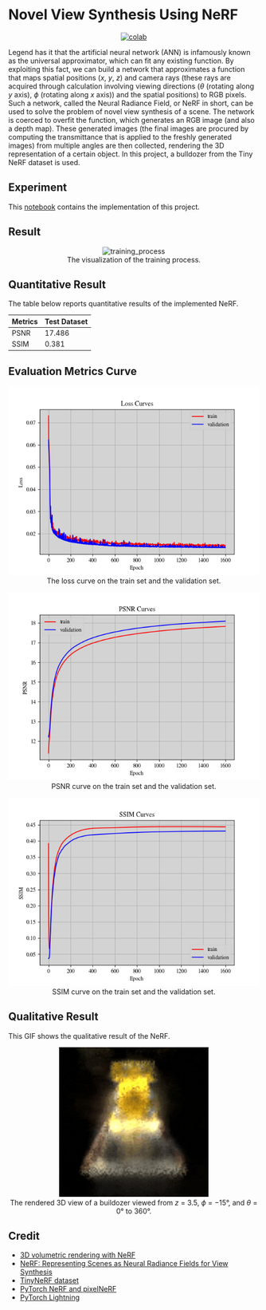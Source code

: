 # Novel View Synthesis Using NeRF


 <div align="center">
    <a href="https://colab.research.google.com/github/reshalfahsi/novel-view-synthesis/blob/master/Novel_View_Synthesis_Using_NeRF.ipynb"><img src="https://colab.research.google.com/assets/colab-badge.svg" alt="colab"></a>
    <br />
 </div>


Legend has it that the artificial neural network (ANN) is infamously known as the universal approximator, which can fit any existing function. By exploiting this fact, we can build a network that approximates a function that maps spatial positions (_x_, _y_, _z_) and camera rays (these rays are acquired through calculation involving viewing directions (_θ_ (rotating along _y_ axis), _ϕ_ (rotating along _x_ axis)) and the spatial positions) to RGB pixels. Such a network, called the Neural Radiance Field, or NeRF in short, can be used to solve the problem of novel view synthesis of a scene. The network is coerced to overfit the function, which generates an RGB image (and also a depth map). These generated images (the final images are procured by computing the transmittance that is applied to the freshly generated images) from multiple angles are then collected, rendering the 3D representation of a certain object. In this project, a bulldozer from the Tiny NeRF dataset is used.


## Experiment


This [notebook](https://github.com/reshalfahsi/novel-view-synthesis/blob/master/Novel_View_Synthesis_Using_NeRF.ipynb) contains the implementation of this project.


## Result


<p align="center"> <img src="https://github.com/reshalfahsi/novel-view-synthesis/blob/master/assets/training_process.gif" alt="training_process" > <br /> The visualization of the training process. </p>



## Quantitative Result

The table below reports quantitative results of the implemented NeRF.

Metrics | Test Dataset |
------------ | ------------- |
PSNR | 17.486 |
SSIM | 0.381 |


## Evaluation Metrics Curve


<p align="center"> <img src="https://github.com/reshalfahsi/novel-view-synthesis/blob/master/assets/loss_curve.png" alt="loss_curve" > <br /> The loss curve on the train set and the validation set. </p>

<p align="center"> <img src="https://github.com/reshalfahsi/novel-view-synthesis/blob/master/assets/psnr_curve.png" alt="psnr_curve" > <br /> PSNR curve on the train set and the validation set. </p>

<p align="center"> <img src="https://github.com/reshalfahsi/novel-view-synthesis/blob/master/assets/ssim_curve.png" alt="ssim_curve" > <br /> SSIM curve on the train set and the validation set. </p>


## Qualitative Result

This GIF shows the qualitative result of the NeRF.

<p align="center"> <img src="https://github.com/reshalfahsi/novel-view-synthesis/blob/master/assets/qualitative_result.gif" alt="qualitative_result" > <br /> The rendered 3D view of a buildozer viewed from <i>z</i> = 3.5, <i>ϕ</i> = −15°, and <i>θ</i> = 0° to 360°. </p>


## Credit

- [3D volumetric rendering with NeRF](https://keras.io/examples/vision/nerf)
- [NeRF: Representing Scenes as Neural Radiance Fields for View Synthesis](https://arxiv.org/pdf/2003.08934.pdf)
- [TinyNeRF dataset](https://cseweb.ucsd.edu/~viscomp/projects/LF/papers/ECCV20/nerf/tiny_nerf_data.npz)
- [PyTorch NeRF and pixelNeRF](https://github.com/airalcorn2/pytorch-nerf)
- [PyTorch Lightning](https://lightning.ai/docs/pytorch/latest/)
